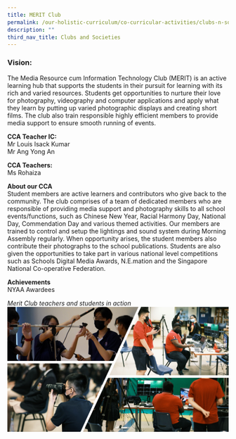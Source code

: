 ```yaml
---
title: MERIT Club
permalink: /our-holistic-curriculum/co-curricular-activities/clubs-n-societies/merit-club/
description: ""
third_nav_title: Clubs and Societies
---
```


### Vision:
The Media Resource cum Information Technology Club (MERIT) is an active learning hub that supports the students in their pursuit for learning with its rich and varied resources. Students get opportunities to nurture their love for photography, videography and computer applications and apply what they learn by putting up varied photographic displays and creating short films. The club also train responsible highly efficient members to provide media support to ensure smooth running of events.

**CCA Teacher IC:** <br>
Mr Louis Isack Kumar <br>
Mr Ang Yong An

**CCA Teachers:** <br>
Ms Rohaiza

**About our CCA** <br>
Student members are active learners and contributors who give back to the community. The club comprises of a team of dedicated members who are responsible of providing media support and photography skills to all school events/functions, such as Chinese New Year, Racial Harmony Day, National Day, Commendation Day and various themed activities. Our members are trained to control and setup the lightings and sound system during Morning Assembly regularly. When opportunity arises, the student members also contribute their photographs to the school
publications. Students are also given the opportunities to take part in various national level competitions such as Schools Digital Media Awards, N.E.mation and the Singapore National Co-operative Federation.

**Achievements**<br>
NYAA Awardees<br>

*Merit Club teachers and students in action*
![](/images/Merit.png)